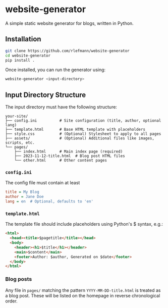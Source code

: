 # website-generator
A simple static website generator for blogs, written in Python.

## Installation
```sh
git clone https://github.com/rlefmann/website-generator
cd website-generator
pip install .
```

Once installed, you can run the generator using:
```sh
website-generator <input-directory>
```

## Input Directory Structure

The input directory must have the following structure:
```
your-site/
├── config.ini          # Site configuration (title, author, optional lang)
├── template.html       # Base HTML template with placeholders
├── style.css           # (Optional) Stylesheet to apply to all pages
├── assets/             # (Optional) Additional files like images, scripts, etc.
└── pages/
    ├── index.html      # Main index page (required)
    ├── 2023-11-12-title.html  # Blog post HTML files
    └── other.html      # Other content pages
```

### `config.ini`
The config file must contain at least
```ini
title = My Blog
author = Jane Doe
lang = en  # Optional, defaults to 'en'
```

### `template.html`
The template file should include placeholders using Python's $ syntax, e.g.:
```html
<html>
  <head><title>$pagetitle</title></head>
  <body>
    <header><h1>$title</h1></header>
    <main>$content</main>
    <footer>Author: $author, Generated on $date</footer>
  </body>
</html>
```

### Blog posts
Any file in `pages/` matching the pattern `YYYY-MM-DD-title.html` is treated as a blog post.
These will be listed on the homepage in reverse chronological order.

